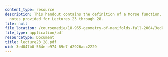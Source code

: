 ```yaml
---
content_type: resource
description: This handout contains the definition of a Morse function. There are no
  notes provided for Lectures 23 through 28.
file: null
file_location: /coursemedia/18-965-geometry-of-manifolds-fall-2004/3ed047b0564ee97469e7d2926acc2229_lecture23_28.pdf
file_type: application/pdf
resourcetype: Document
title: lecture23_28.pdf
uid: 3ed047b0-564e-e974-69e7-d2926acc2229
---
```

